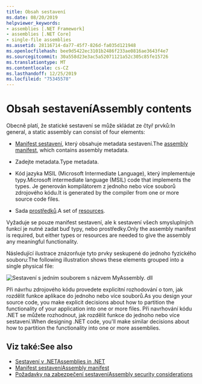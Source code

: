 ```yaml
---
title: Obsah sestavení
ms.date: 08/20/2019
helpviewer_keywords:
- assemblies [.NET Framework]
- assemblies [.NET Core]
- single-file assemblies
ms.assetid: 28116714-da77-45f7-826d-fa035d121948
ms.openlocfilehash: bee9d5422ec3101b2486f233ae0816ae3643f4e7
ms.sourcegitcommit: 30a558d23e3ac5a52071121a52c305c85fe15726
ms.translationtype: MT
ms.contentlocale: cs-CZ
ms.lasthandoff: 12/25/2019
ms.locfileid: "75345578"
---
```

# <a name="assembly-contents"></a><span data-ttu-id="75cc3-102">Obsah sestavení</span><span class="sxs-lookup"><span data-stu-id="75cc3-102">Assembly contents</span></span>

<span data-ttu-id="75cc3-103">Obecně platí, že statické sestavení se může skládat ze čtyř prvků:</span><span class="sxs-lookup"><span data-stu-id="75cc3-103">In general, a static assembly can consist of four elements:</span></span>

- <span data-ttu-id="75cc3-104">[Manifest sestavení](manifest.md), který obsahuje metadata sestavení.</span><span class="sxs-lookup"><span data-stu-id="75cc3-104">The [assembly manifest](manifest.md), which contains assembly metadata.</span></span>

- <span data-ttu-id="75cc3-105">Zadejte metadata.</span><span class="sxs-lookup"><span data-stu-id="75cc3-105">Type metadata.</span></span>  

- <span data-ttu-id="75cc3-106">Kód jazyka MSIL (Microsoft Intermediate Language), který implementuje typy.</span><span class="sxs-lookup"><span data-stu-id="75cc3-106">Microsoft intermediate language (MSIL) code that implements the types.</span></span> <span data-ttu-id="75cc3-107">Je generován kompilátorem z jednoho nebo více souborů zdrojového kódu.</span><span class="sxs-lookup"><span data-stu-id="75cc3-107">It is generated by the compiler from one or more source code files.</span></span>

- <span data-ttu-id="75cc3-108">Sada [prostředků](../../framework/resources/index.md).</span><span class="sxs-lookup"><span data-stu-id="75cc3-108">A set of [resources](../../framework/resources/index.md).</span></span>  

<span data-ttu-id="75cc3-109">Vyžaduje se pouze manifest sestavení, ale k sestavení všech smysluplných funkcí je nutné zadat buď typy, nebo prostředky.</span><span class="sxs-lookup"><span data-stu-id="75cc3-109">Only the assembly manifest is required, but either types or resources are needed to give the assembly any meaningful functionality.</span></span>

<span data-ttu-id="75cc3-110">Následující ilustrace znázorňuje tyto prvky seskupené do jednoho fyzického souboru:</span><span class="sxs-lookup"><span data-stu-id="75cc3-110">The following illustration shows these elements grouped into a single physical file:</span></span>

![Sestavení s jedním souborem s názvem MyAssembly. dll](./media/contents/single-file-assembly.gif)

<span data-ttu-id="75cc3-112">Při návrhu zdrojového kódu provedete explicitní rozhodování o tom, jak rozdělit funkce aplikace do jednoho nebo více souborů.</span><span class="sxs-lookup"><span data-stu-id="75cc3-112">As you design your source code, you make explicit decisions about how to partition the functionality of your application into one or more files.</span></span> <span data-ttu-id="75cc3-113">Při navrhování kódu .NET se můžete rozhodnout, jak rozdělit funkce do jednoho nebo více sestavení.</span><span class="sxs-lookup"><span data-stu-id="75cc3-113">When designing .NET code, you'll make similar decisions about how to partition the functionality into one or more assemblies.</span></span>

## <a name="see-also"></a><span data-ttu-id="75cc3-114">Viz také:</span><span class="sxs-lookup"><span data-stu-id="75cc3-114">See also</span></span>

- [<span data-ttu-id="75cc3-115">Sestavení v .NET</span><span class="sxs-lookup"><span data-stu-id="75cc3-115">Assemblies in .NET</span></span>](index.md)
- [<span data-ttu-id="75cc3-116">Manifest sestavení</span><span class="sxs-lookup"><span data-stu-id="75cc3-116">Assembly manifest</span></span>](manifest.md)
- [<span data-ttu-id="75cc3-117">Požadavky na zabezpečení sestavení</span><span class="sxs-lookup"><span data-stu-id="75cc3-117">Assembly security considerations</span></span>](security-considerations.md)
